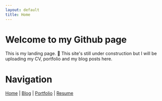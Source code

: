 ```yaml
---
layout: default
title: Home
---
```


# Welcome to my Github page

This is my landing page. 🚀 This site's still under construction but I will be uploading my CV, portfolio and my blog posts here.

# Navigation

[Home](/) | [Blog](/blog) | [Portfolio](/portfolio) | [Resume](/resume)
